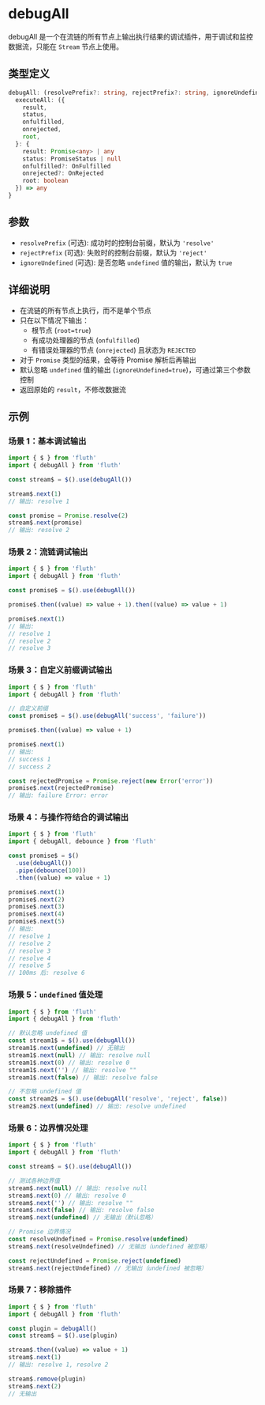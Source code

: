 # debugAll

debugAll 是一个在流链的所有节点上输出执行结果的调试插件，用于调试和监控数据流，只能在 `Stream` 节点上使用。

## 类型定义

```typescript
debugAll: (resolvePrefix?: string, rejectPrefix?: string, ignoreUndefined?: boolean) => {
  executeAll: ({
    result,
    status,
    onfulfilled,
    onrejected,
    root,
  }: {
    result: Promise<any> | any
    status: PromiseStatus | null
    onfulfilled?: OnFulfilled
    onrejected?: OnRejected
    root: boolean
  }) => any
}
```

## 参数

- `resolvePrefix` (可选): 成功时的控制台前缀，默认为 `'resolve'`
- `rejectPrefix` (可选): 失败时的控制台前缀，默认为 `'reject'`
- `ignoreUndefined` (可选): 是否忽略 `undefined` 值的输出，默认为 `true`

## 详细说明

- 在流链的所有节点上执行，而不是单个节点
- 只在以下情况下输出：
  - 根节点 (`root=true`)
  - 有成功处理器的节点 (`onfulfilled`)
  - 有错误处理器的节点 (`onrejected`) 且状态为 `REJECTED`
- 对于 `Promise` 类型的结果，会等待 Promise 解析后再输出
- 默认忽略 `undefined` 值的输出 (`ignoreUndefined=true`)，可通过第三个参数控制
- 返回原始的 `result`，不修改数据流

## 示例

### 场景 1：基本调试输出

```typescript
import { $ } from 'fluth'
import { debugAll } from 'fluth'

const stream$ = $().use(debugAll())

stream$.next(1)
// 输出: resolve 1

const promise = Promise.resolve(2)
stream$.next(promise)
// 输出: resolve 2
```

### 场景 2：流链调试输出

```typescript
import { $ } from 'fluth'
import { debugAll } from 'fluth'

const promise$ = $().use(debugAll())

promise$.then((value) => value + 1).then((value) => value + 1)

promise$.next(1)
// 输出:
// resolve 1
// resolve 2
// resolve 3
```

### 场景 3：自定义前缀调试输出

```typescript
import { $ } from 'fluth'
import { debugAll } from 'fluth'

// 自定义前缀
const promise$ = $().use(debugAll('success', 'failure'))

promise$.then((value) => value + 1)

promise$.next(1)
// 输出:
// success 1
// success 2

const rejectedPromise = Promise.reject(new Error('error'))
promise$.next(rejectedPromise)
// 输出: failure Error: error
```

### 场景 4：与操作符结合的调试输出

```typescript
import { $ } from 'fluth'
import { debugAll, debounce } from 'fluth'

const promise$ = $()
  .use(debugAll())
  .pipe(debounce(100))
  .then((value) => value + 1)

promise$.next(1)
promise$.next(2)
promise$.next(3)
promise$.next(4)
promise$.next(5)
// 输出:
// resolve 1
// resolve 2
// resolve 3
// resolve 4
// resolve 5
// 100ms 后: resolve 6
```

### 场景 5：`undefined` 值处理

```typescript
import { $ } from 'fluth'
import { debugAll } from 'fluth'

// 默认忽略 undefined 值
const stream1$ = $().use(debugAll())
stream1$.next(undefined) // 无输出
stream1$.next(null) // 输出: resolve null
stream1$.next(0) // 输出: resolve 0
stream1$.next('') // 输出: resolve ""
stream1$.next(false) // 输出: resolve false

// 不忽略 undefined 值
const stream2$ = $().use(debugAll('resolve', 'reject', false))
stream2$.next(undefined) // 输出: resolve undefined
```

### 场景 6：边界情况处理

```typescript
import { $ } from 'fluth'
import { debugAll } from 'fluth'

const stream$ = $().use(debugAll())

// 测试各种边界值
stream$.next(null) // 输出: resolve null
stream$.next(0) // 输出: resolve 0
stream$.next('') // 输出: resolve ""
stream$.next(false) // 输出: resolve false
stream$.next(undefined) // 无输出（默认忽略）

// Promise 边界情况
const resolveUndefined = Promise.resolve(undefined)
stream$.next(resolveUndefined) // 无输出（undefined 被忽略）

const rejectUndefined = Promise.reject(undefined)
stream$.next(rejectUndefined) // 无输出（undefined 被忽略）
```

### 场景 7：移除插件

```typescript
import { $ } from 'fluth'
import { debugAll } from 'fluth'

const plugin = debugAll()
const stream$ = $().use(plugin)

stream$.then((value) => value + 1)
stream$.next(1)
// 输出: resolve 1, resolve 2

stream$.remove(plugin)
stream$.next(2)
// 无输出
```

